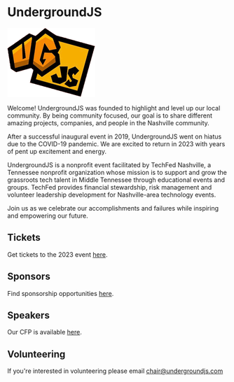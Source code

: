 # UndergroundJS

![UndergroundJS small color logo](https://github.com/undergroundjs/.github/blob/main/assets/ugjs-logo-sm-color.png)

Welcome! UndergroundJS was founded to highlight and level up our local community. By being community focused, our goal is to share different amazing projects, companies, and people in the Nashville community.

After a successful inaugural event in 2019, UndergroundJS went on hiatus due to the COVID-19 pandemic. We are excited to return in 2023 with years of pent up excitement and energy.

UndergroundJS is a nonprofit event facilitated by TechFed Nashville, a Tennessee nonprofit organization whose mission is to support and grow the grassroots tech talent in Middle Tennessee through educational events and groups. TechFed provides financial stewardship, risk management and volunteer leadership development for Nashville-area technology events.

Join us as we celebrate our accomplishments and failures while inspiring and empowering our future.

## Tickets

Get tickets to the 2023 event [here](https://www.eventbrite.com/e/595969038437/).

## Sponsors

Find sponsorship opportunities [here](https://undergroundjs.com/sponsoring/).

## Speakers

Our CFP is available [here](https://www.papercall.io/undergroundjs-2023).

## Volunteering

If you're interested in volunteering please email [chair@undergroundjs.com](mailto:chair@undergroundjs.com)
